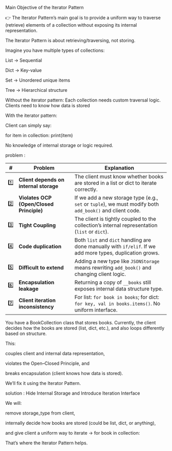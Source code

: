 Main Objective of the Iterator Pattern

👉 The Iterator Pattern’s main goal is to provide a uniform way to traverse (retrieve) elements of a collection without exposing its internal representation.


The Iterator Pattern is about retrieving/traversing, not storing.



Imagine you have multiple types of collections:

List → Sequential

Dict → Key-value

Set → Unordered unique items

Tree → Hierarchical structure

Without the iterator pattern:
Each collection needs custom traversal logic.
Clients need to know how data is stored


With the iterator pattern:

Client can simply say:

for item in collection:
    print(item)


No knowledge of internal storage or logic required.




problem :


| #   | Problem                                  | Explanation                                                                                                |
| --- | ---------------------------------------- | ---------------------------------------------------------------------------------------------------------- |
| 1️⃣ | **Client depends on internal storage**   | The client must know whether books are stored in a list or dict to iterate correctly.                      |
| 2️⃣ | **Violates OCP (Open/Closed Principle)** | If we add a new storage type (e.g., `set` or `tuple`), we must modify both `add_book()` and client code.   |
| 3️⃣ | **Tight Coupling**                       | The client is tightly coupled to the collection’s internal representation (`list` or `dict`).              |
| 4️⃣ | **Code duplication**                     | Both `list` and `dict` handling are done manually with `if/elif`. If we add more types, duplication grows. |
| 5️⃣ | **Difficult to extend**                  | Adding a new type like `JSONStorage` means rewriting `add_book()` and changing client logic.               |
| 6️⃣ | **Encapsulation leakage**                | Returning a copy of `__books` still exposes internal data structure type.                                  |
| 7️⃣ | **Client iteration inconsistency**       | For list: `for book in books`; for dict: `for key, val in books.items()`. No uniform interface.            |


You have a BookCollection class that stores books.
Currently, the client decides how the books are stored (list, dict, etc.), and also loops differently based on structure.

This:

couples client and internal data representation,

violates the Open–Closed Principle, and

breaks encapsulation (client knows how data is stored).

We’ll fix it using the Iterator Pattern.


solution :
Hide Internal Storage and Introduce Iteration Interface

We will:

remove storage_type from client,

internally decide how books are stored (could be list, dict, or anything),

and give client a uniform way to iterate → for book in collection:

That’s where the Iterator Pattern helps.
